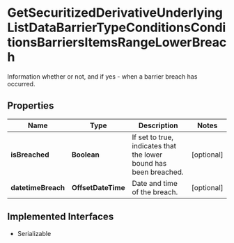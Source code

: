 

# GetSecuritizedDerivativeUnderlyingListDataBarrierTypeConditionsConditionsBarriersItemsRangeLowerBreach

Information whether or not, and if yes - when a barrier breach has occurred.

## Properties

Name | Type | Description | Notes
------------ | ------------- | ------------- | -------------
**isBreached** | **Boolean** | If set to true, indicates that the lower bound has been breached. |  [optional]
**datetimeBreach** | **OffsetDateTime** | Date and time of the breach. |  [optional]


## Implemented Interfaces

* Serializable


